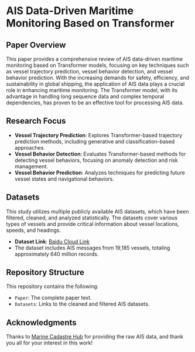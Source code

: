 # AIS Data-Driven Maritime Monitoring Based on Transformer

## Paper Overview
This paper provides a comprehensive review of AIS data-driven maritime monitoring based on Transformer models, focusing on key techniques such as vessel trajectory prediction, vessel behavior detection, and vessel behavior prediction. With the increasing demands for safety, efficiency, and sustainability in global shipping, the application of AIS data plays a crucial role in enhancing maritime monitoring. The Transformer model, with its advantage in handling long sequence data and complex temporal dependencies, has proven to be an effective tool for processing AIS data.

## Research Focus
- **Vessel Trajectory Prediction**: Explores Transformer-based trajectory prediction methods, including generative and classification-based approaches.
- **Vessel Behavior Detection**: Evaluates Transformer-based methods for detecting vessel behaviors, focusing on anomaly detection and risk management.
- **Vessel Behavior Prediction**: Analyzes techniques for predicting future vessel states and navigational behaviors.

## Datasets
This study utilizes multiple publicly available AIS datasets, which have been filtered, cleaned, and analyzed statistically. The datasets cover various types of vessels and provide critical information about vessel locations, speeds, and headings.

- **Dataset Link**: [Baidu Cloud Link](https://pan.baidu.com/s/1hzsVVYXFzQipUl6dUQFD9A?pwd=2408)
- The dataset includes AIS messages from 19,185 vessels, totaling approximately 640 million records.

## Repository Structure
This repository contains the following:
- `Paper`: The complete paper text.
- `Datasets`: Links to the cleaned and filtered AIS datasets.

## Acknowledgments
Thanks to [Marine Cadastre Hub](https://marinecadastre.gov/) for providing the raw AIS data, and thank you all for your interest in this work!
